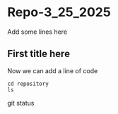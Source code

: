 # Repo-3_25_2025

Add some lines here

## First title here

Now we can add a line of code

	cd repository
	ls
git status
